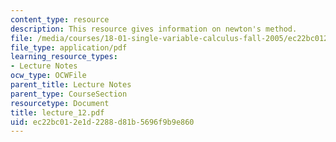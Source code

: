 ```yaml
---
content_type: resource
description: This resource gives information on newton's method.
file: /media/courses/18-01-single-variable-calculus-fall-2005/ec22bc012e1d2288d81b5696f9b9e860_lecture_12.pdf
file_type: application/pdf
learning_resource_types:
- Lecture Notes
ocw_type: OCWFile
parent_title: Lecture Notes
parent_type: CourseSection
resourcetype: Document
title: lecture_12.pdf
uid: ec22bc01-2e1d-2288-d81b-5696f9b9e860
---
```

